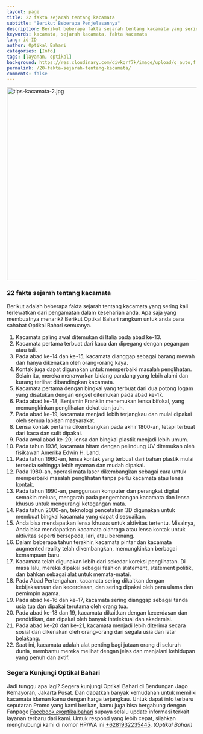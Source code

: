 ```yaml
---
layout: page
title: 22 fakta sejarah tentang kacamata
subtitle: "Berikut Beberapa Penjelasannya"
description: Berikut beberapa fakta sejarah tentang kacamata yang sering kali terlewatkan dari pengamatan keseharian anda. Apa saja yang membuatnya menarik? Berikut kami rangkum untuk anda.
keywords: kacamata, sejarah kacamata, fakta kacamata
lang: id-ID
author: Optikal Bahari
categories: [Info]
tags: [layanan, optikal]
background: https://res.cloudinary.com/divkqrf7k/image/upload/q_auto,f_avif,w_1200/posts/019
permalink: /20-fakta-sejarah-tentang-kacamata/
comments: false
---
```


<div class="card shadow p-3 mb-5 bg-white rounded">
  <picture>
  <!-- AVIF format -->
  <source
    srcset="
    https://res.cloudinary.com/divkqrf7k/image/upload/q_auto,f_avif,w_480/posts/periksa-mata/periksa-mata-gratis-optikal-bahari-9 480w,https://res.cloudinary.com/divkqrf7k/image/upload/q_auto,f_avif,w_768/posts/periksa-mata/periksa-mata-gratis-optikal-bahari-9 768w,https://res.cloudinary.com/divkqrf7k/image/upload/q_auto,f_avif,w_1200/posts/periksa-mata/periksa-mata-gratis-optikal-bahari-9 1200w
    "
    type="image/avif"
    sizes="(max-width: 768px) 100vw, 768px" />

  <!-- WEBP format -->
  <source
    srcset="
    https://res.cloudinary.com/divkqrf7k/image/upload/q_auto,f_webp,w_480/posts/periksa-mata/periksa-mata-gratis-optikal-bahari-9 480w,https://res.cloudinary.com/divkqrf7k/image/upload/q_auto,f_webp,w_768/posts/periksa-mata/periksa-mata-gratis-optikal-bahari-9 768w,https://res.cloudinary.com/divkqrf7k/image/upload/q_auto,f_webp,w_1200/posts/periksa-mata/periksa-mata-gratis-optikal-bahari-9 1200w
    "
    type="image/webp"
    sizes="(max-width: 768px) 100vw, 768px" />

  <!-- JPEG fallback -->
  <source
    srcset="
    https://res.cloudinary.com/divkqrf7k/image/upload/q_auto,f_jpg,w_480/posts/periksa-mata/periksa-mata-gratis-optikal-bahari-9 480w,https://res.cloudinary.com/divkqrf7k/image/upload/q_auto,f_jpg,w_768/posts/periksa-mata/periksa-mata-gratis-optikal-bahari-9 768w,https://res.cloudinary.com/divkqrf7k/image/upload/q_auto,f_jpg,w_1200/posts/periksa-mata/periksa-mata-gratis-optikal-bahari-9 1200w
    "
    type="image/jpeg"
    sizes="(max-width: 768px) 100vw, 768px" />

  <!-- Final fallback with alt and lazy loading -->
  <img
    src="https://res.cloudinary.com/divkqrf7k/image/upload/q_auto,f_jpg,w_768/posts/periksa-mata/periksa-mata-gratis-optikal-bahari-9"
    alt="tips-kacamata-2.jpg"
    loading="lazy"
    decoding="async"
    width="768"
    height="512"
    class="card-img-top"
    />
</picture>
  <div class="card-body">
    <h3 class="card-title">
      22 fakta sejarah tentang kacamata
    </h3>
    <p class="card-text text-left">
      Berikut adalah beberapa fakta sejarah tentang kacamata yang sering kali terlewatkan dari pengamatan dalam keseharian anda. Apa saja yang membuatnya menarik? Berikut Optikal Bahari rangkum untuk anda para sahabat Optikal Bahari semuanya.
    </p>
    <ol>
      <li>
        Kacamata paling awal ditemukan di Italia pada abad ke-13.
      </li>
      <li>
        Kacamata pertama terbuat dari kaca dan dipegang dengan pegangan atau tali.
      </li>
      <li>
        Pada abad ke-14 dan ke-15, kacamata dianggap sebagai barang mewah dan hanya dikenakan oleh orang-orang kaya.
      </li>
      <li>
        Kontak juga dapat digunakan untuk memperbaiki masalah penglihatan. Selain itu, mereka menawarkan bidang pandang yang lebih alami dan kurang terlihat dibandingkan kacamata.
      </li>
      <li>
        Kacamata pertama dengan bingkai yang terbuat dari dua potong logam yang disatukan dengan engsel ditemukan pada abad ke-17.
      </li>
      <li>
        Pada abad ke-18, Benjamin Franklin menemukan lensa bifokal, yang memungkinkan penglihatan dekat dan jauh.
      </li>
      <li>
        Pada abad ke-19, kacamata menjadi lebih terjangkau dan mulai dipakai oleh semua lapisan masyarakat.
      </li>
      <li>
        Lensa kontak pertama dikembangkan pada akhir 1800-an, tetapi terbuat dari kaca dan sulit dipakai.
      </li>
      <li>
        Pada awal abad ke-20, lensa dan bingkai plastik menjadi lebih umum.
      </li>
      <li>
        Pada tahun 1936, kacamata hitam dengan pelindung UV ditemukan oleh fisikawan Amerika Edwin H. Land.
      </li>
      <li>
        Pada tahun 1960-an, lensa kontak yang terbuat dari bahan plastik mulai tersedia sehingga lebih nyaman dan mudah dipakai.
      </li>
      <li>
        Pada 1980-an, operasi mata laser dikembangkan sebagai cara untuk memperbaiki masalah penglihatan tanpa perlu kacamata atau lensa kontak.
      </li>
      <li>
        Pada tahun 1990-an, penggunaan komputer dan perangkat digital semakin meluas, mengarah pada pengembangan kacamata dan lensa khusus untuk mengurangi ketegangan mata.
      </li>
      <li>
        Pada tahun 2000-an, teknologi pencetakan 3D digunakan untuk membuat bingkai kacamata yang dapat disesuaikan.
      </li>
      <li>
        Anda bisa mendapatkan lensa khusus untuk aktivitas tertentu. Misalnya, Anda bisa mendapatkan kacamata olahraga atau lensa kontak untuk aktivitas seperti bersepeda, lari, atau berenang.
      </li>
      <li>
        Dalam beberapa tahun terakhir, kacamata pintar dan kacamata augmented reality telah dikembangkan, memungkinkan berbagai kemampuan baru.
      </li>
      <li>
        Kacamata telah digunakan lebih dari sekedar koreksi penglihatan. Di masa lalu, mereka dipakai sebagai fashion statement, statement politik, dan bahkan sebagai alat untuk memata-matai.
      </li>
      <li>
        Pada Abad Pertengahan, kacamata sering dikaitkan dengan kebijaksanaan dan kecerdasan, dan sering dipakai oleh para ulama dan pemimpin agama.
      </li>
      <li>
        Pada abad ke-16 dan ke-17, kacamata sering dianggap sebagai tanda usia tua dan dipakai terutama oleh orang tua.
      </li>
      <li>
        Pada abad ke-18 dan 19, kacamata dikaitkan dengan kecerdasan dan pendidikan, dan dipakai oleh banyak intelektual dan akademisi.
      </li>
      <li>
        Pada abad ke-20 dan ke-21, kacamata menjadi lebih diterima secara sosial dan dikenakan oleh orang-orang dari segala usia dan latar belakang.
      </li>
      <li>
        Saat ini, kacamata adalah alat penting bagi jutaan orang di seluruh dunia, membantu mereka melihat dengan jelas dan menjalani kehidupan yang penuh dan aktif.
      </li>
    </ol>
    <h3 class="card-title">
      Segera Kunjungi Optikal Bahari
    </h3>
    <p class="card-text text-left">
      Jadi tunggu apa lagi? Segera kunjungi Optikal Bahari di Bendungan Jago Kemayoran, Jakarta Pusat. Dan dapatkan banyak kemudahan untuk memiliki kacamata idaman kamu dengan harga terjangkau. Untuk dapat info terbaru seputaran Promo yang kami berikan, kamu juga bisa bergabung dengan Fanpage
      <a
        href="https://www.facebook.com/optikalbahari"
        id="FBClick"
        title="Facebook Page Optikal Bahari"
        class="FacebookPage">Facebook @optikalbahari</a>
      supaya selalu update informasi terkait layanan terbaru dari kami. Untuk respond yang lebih cepat, silahkan menghubungi kami di nomor HP/WA ini
      <a
        href="https://api.whatsapp.com/send?phone=6281932235445&text=Hallo%2C+saya+butuh+informasi+lebih+lanjut+mengenai+Optikal+Bahari"
        id="WhatsAppClick"
        class="WhatsAppCall"
        title="Call WhatsApp">+6281932235445</a>.
      <em>(Optikal Bahari)</em>
    </p>
  </div>
</div>
